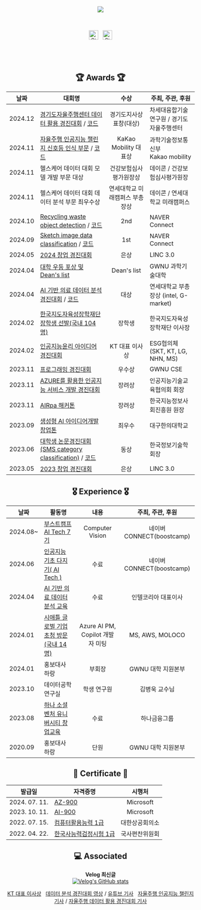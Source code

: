 </br><br/><br/>

<div align=center ><img src="https://readme-typing-svg.herokuapp.com?font=Oleo+Script&color=1EBBD7&size=35&center=true&vCenter=true&width=404&height=53&lines=%E3%80%80%E3%80%80Jiwan's+Github+%E3%80%80%E3%80%80"><br/><br><br>

[<img src="https://img.shields.io/badge/Velog-%2320C997?logo=Velog&logoColor=white" alt="Stack Overflow logo" title="Stack Overflow" height="25" />](https://velog.io/@wldhks1120/posts)
&nbsp;
[<img src="https://img.shields.io/badge/linkedin-%230A66C2?logo=linkedin&logoColor=white" alt="Stack Overflow logo" title="Stack Overflow" height="25" />](https://www.linkedin.com/in/지완-박-09584a299/)

&nbsp;
---



<!--
<a href="mailto:joker7011@naver.com"><img src="https://img.shields.io/badge/mail-512BD4?style=for-the-badge&logo=gmail&logoColor=white" height=30px></a>

<br/>


## 🔨  Skill

&nbsp;
[<img src="https://img.shields.io/badge/Python-%233776AB?logo=python&logoColor=white" alt="TypeScript logo" title="TypeScript" height="25" />][tech_tools_anchor]
&nbsp;
[<img src="https://img.shields.io/badge/JAVA-%23FF160B" alt="TypeScript logo" title="TypeScript" height="25" />][tech_tools_anchor]
&nbsp;
[<img src="https://img.shields.io/badge/Linux-%23FCC624?logo=linux&logoColor=black" alt="TypeScript logo" title="TypeScript" height="25" />][tech_tools_anchor]

## ⌨️ Studying
&nbsp;
[<img src="https://img.shields.io/badge/TensorFlow-%23FF6F00?logo=Tensorflow&logoColor=white" alt="TypeScript logo" title="TypeScript" height="25" />][tech_tools_anchor]
&nbsp;
[<img src="https://img.shields.io/badge/PyTorch-%23EE4C2C?logo=PyTorch&logoColor=white" alt="TypeScript logo" title="TypeScript" height="25" />][tech_tools_anchor]
&nbsp;
[<img src="https://img.shields.io/badge/Pandas-%23150458?logo=pandas&logoColor=white" alt="TypeScript logo" title="TypeScript" height="25" />][tech_tools_anchor]
&nbsp;
[<img src="https://img.shields.io/badge/Numpy-%23013243?logo=Numpy&logoColor=white" alt="TypeScript logo" title="TypeScript" height="25" />][tech_tools_anchor]

 ## 📊 Github Stats


## 🛠️ My Projects -->

## 🏆 Awards 🏆

| 날짜 | 대회명 | 수상 | 주최, 주관, 후원 |
| - | - | :-: | - |
|  2024.12 | [경기도자율주행센터 데이터 활용 경진대회]() / [코드](https://github.com/Batwan01/Gyeonggi-Autonomous-Driving-Center-Data-Utilization-Competition)| 경기도지사상표창(대상) |차세대융합기술연구원 / 경기도자율주행센터|
|  2024.11 | [자율주행 인공지능 챌린지 신호등 인식 부문]() / [코드](https://github.com/Batwan01/2024-Autonomous-Driving-Artificial-Intelligence-Challenge)| KaKao Mobility 대표상 | 과학기술정보통신부 <br> Kakao mobility |
|  2024.11 | 헬스케어 데이터 대회 모델 개발 부문 대상 | 건강보험심사평가원장상 | 데이콘 / 건강보험심사평가원장 |
|  2024.11 | 헬스케어 데이터 대회 데이터 분석 부문 최우수상 | 연세대학교 미래캠퍼스 부총장상 | 데이콘 / 연세대학교 미래캠퍼스 |
|  2024.10 | [Recycling waste object detection](https://velog.io/@wldhks1120/Recycling-waste-object-detection-2nd) / [코드](https://github.com/boostcampaitech7/level2-objectdetection-cv-18)| 2nd | NAVER Connect |
|  2024.09 | [Sketch image data classification](https://velog.io/@wldhks1120/Sketch-%EC%9D%B4%EB%AF%B8%EC%A7%80-%EB%8D%B0%EC%9D%B4%ED%84%B0-%EB%B6%84%EB%A5%98) / [코드](https://github.com/boostcampaitech7/level1-imageclassification-cv-18) | 1st | NAVER Connect |
|  2024.05 | [2024 창업 경진대회](https://velog.io/@wldhks1120/2024-창업경진대회) | 은상 | LINC 3.0 |
|  2024.04 | [대학 우등 포상 및 Dean's list](https://velog.io/@wldhks1120/대학-우등-포상-및-Deans-list-선발) | Dean's list | GWNU 과학기술대학 |
|  2024.04 | [AI 기반 의료 데이터 분석 경진대회](https://velog.io/@wldhks1120/AI-의료-데이터-분석) / [코드](https://github.com/Batwan01/AI/blob/master/DL/contest/CT%2C%20MRI%20Classification/submit.ipynb) | 대상 | 연세대학교 부총장상 (intel, G-market) |
|  2024.02 | [한국지도자육성장학재단 장학생 선발(국내 104명)](https://velog.io/@wldhks1120/%ED%95%9C%EC%A7%80%ED%9A%8C-54%EA%B8%B0-%EC%9E%A5%ED%95%99%EC%83%9D-%EC%84%A0%EB%B0%9C) | 장학생 | 한국지도자육성장학재단 이사장 |
|  2024.02 | [인공지능윤리 아이디어 경진대회](https://velog.io/@wldhks1120/%EC%9C%A4%EB%A6%AC-%EC%9D%B8%EA%B3%B5%EC%A7%80%EB%8A%A5-%EB%8C%80%ED%9A%8C) | KT 대표 이사상 | ESG협의체(SKT, KT, LG, NHN, MS) |
|  2023.11 | [프로그래밍 경진대회](https://velog.io/@wldhks1120/%EC%BD%94%EB%94%A9%EB%8C%80%ED%9A%8C) | 우수상 | GWNU CSE |
|  2023.11 | [AZURE를 활용한 인공지능 서비스 개발 경진대회](https://velog.io/@wldhks1120/%EC%9D%B8%EA%B3%B5%EC%A7%80%EB%8A%A5-%EA%B2%BD%EC%A7%84%EB%8C%80%ED%9A%8C) | 장려상 | 인공지능기술교육협의회 회장 |
|  2023.11 | [AIRpa 해커톤](https://velog.io/@wldhks1120/AIRPA-%ED%95%B4%EC%BB%A4%ED%86%A4) | 장려상 | 한국지능정보사회진흥원 원장 |
|  2023.09 | [생성형 AI 아이디어개발 창업톤](https://velog.io/@wldhks1120/AI-%EC%95%84%EC%9D%B4%EB%94%94%EC%96%B4-%EA%B0%9C%EB%B0%9C-%EC%B0%BD%EC%97%85%ED%86%A4) | 최우수 | 대구한의대학교 |
|  2023.06 | [대학생 논문경진대회(SMS category classification)](https://private-user-images.githubusercontent.com/128815650/350651812-6cc183e5-5d28-4623-b035-4dd504f988f0.png?jwt=eyJhbGciOiJIUzI1NiIsInR5cCI6IkpXVCJ9.eyJpc3MiOiJnaXRodWIuY29tIiwiYXVkIjoicmF3LmdpdGh1YnVzZXJjb250ZW50LmNvbSIsImtleSI6ImtleTUiLCJleHAiOjE3MjE0Mzg3NDIsIm5iZiI6MTcyMTQzODQ0MiwicGF0aCI6Ii8xMjg4MTU2NTAvMzUwNjUxODEyLTZjYzE4M2U1LTVkMjgtNDYyMy1iMDM1LTRkZDUwNGY5ODhmMC5wbmc_WC1BbXotQWxnb3JpdGhtPUFXUzQtSE1BQy1TSEEyNTYmWC1BbXotQ3JlZGVudGlhbD1BS0lBVkNPRFlMU0E1M1BRSzRaQSUyRjIwMjQwNzIwJTJGdXMtZWFzdC0xJTJGczMlMkZhd3M0X3JlcXVlc3QmWC1BbXotRGF0ZT0yMDI0MDcyMFQwMTIwNDJaJlgtQW16LUV4cGlyZXM9MzAwJlgtQW16LVNpZ25hdHVyZT1kM2E2MTJiOGI0ZWUzYTlhOGU5OGVhNzgwNGQ2MGFmNTEwOWRkNTE1ODYxZjZkMzczMTVkOWEzZTJkZTVkYmIwJlgtQW16LVNpZ25lZEhlYWRlcnM9aG9zdCZhY3Rvcl9pZD0wJmtleV9pZD0wJnJlcG9faWQ9MCJ9.cYpKLyS3kCGTGXjKPB0dxa8Mqzi_N9h3IXlssOAkbsM) / [코드](https://github.com/Batwan01/AI/tree/master/DL/contest/%20SMS%20category%20classification)| 동상 | 한국정보기술학회장 |
|  2023.05 | [2023 창업 경진대회](https://velog.io/@wldhks1120/%EC%B0%BD%EC%97%85%EB%8F%99%EC%95%84%EB%A6%AC) | 은상 | LINC 3.0 |

## 🎖️    Experience   🎖️
| 날짜 | 활동명 | 내용 | 주최, 주관, 후원 |
| - | - | :-: | :-: |
|  2024.08~ | [부스트캠프 AI Tech 7기](https://velog.io/@wldhks1120/부스트캠프-AI-TECH-7기-최종-선발) | Computer Vision | 네이버 CONNECT(boostcamp)|
|  2024.06 | [인공지능 기초 다지기( AI Tech )](https://private-user-images.githubusercontent.com/128815650/350651840-11c85cc1-b5fe-411b-b52e-e4502349739c.png?jwt=eyJhbGciOiJIUzI1NiIsInR5cCI6IkpXVCJ9.eyJpc3MiOiJnaXRodWIuY29tIiwiYXVkIjoicmF3LmdpdGh1YnVzZXJjb250ZW50LmNvbSIsImtleSI6ImtleTUiLCJleHAiOjE3MjE0Mzg3NTgsIm5iZiI6MTcyMTQzODQ1OCwicGF0aCI6Ii8xMjg4MTU2NTAvMzUwNjUxODQwLTExYzg1Y2MxLWI1ZmUtNDExYi1iNTJlLWU0NTAyMzQ5NzM5Yy5wbmc_WC1BbXotQWxnb3JpdGhtPUFXUzQtSE1BQy1TSEEyNTYmWC1BbXotQ3JlZGVudGlhbD1BS0lBVkNPRFlMU0E1M1BRSzRaQSUyRjIwMjQwNzIwJTJGdXMtZWFzdC0xJTJGczMlMkZhd3M0X3JlcXVlc3QmWC1BbXotRGF0ZT0yMDI0MDcyMFQwMTIwNThaJlgtQW16LUV4cGlyZXM9MzAwJlgtQW16LVNpZ25hdHVyZT1mZTI2MDI0YmI1MWY3NDlkMzQ5YjRmZTgyMmQ4MGFlZTMwNzBlYWRkMDY2MWMwYTk4YjY1ZDgxMTExOGJlMjgzJlgtQW16LVNpZ25lZEhlYWRlcnM9aG9zdCZhY3Rvcl9pZD0wJmtleV9pZD0wJnJlcG9faWQ9MCJ9.SrBNvyEMjcHlnpL_qA2qPQDhD7_ltzIih_XDZ1plqfU) | 수료 | 네이버 CONNECT(boostcamp)|
|  2024.04 | [AI 기반 의료 데이터 분석 교육](https://private-user-images.githubusercontent.com/128815650/350651984-d5fbcc8b-4490-4e16-b4e2-53caf7371389.png?jwt=eyJhbGciOiJIUzI1NiIsInR5cCI6IkpXVCJ9.eyJpc3MiOiJnaXRodWIuY29tIiwiYXVkIjoicmF3LmdpdGh1YnVzZXJjb250ZW50LmNvbSIsImtleSI6ImtleTUiLCJleHAiOjE3MjE0Mzg4NTcsIm5iZiI6MTcyMTQzODU1NywicGF0aCI6Ii8xMjg4MTU2NTAvMzUwNjUxOTg0LWQ1ZmJjYzhiLTQ0OTAtNGUxNi1iNGUyLTUzY2FmNzM3MTM4OS5wbmc_WC1BbXotQWxnb3JpdGhtPUFXUzQtSE1BQy1TSEEyNTYmWC1BbXotQ3JlZGVudGlhbD1BS0lBVkNPRFlMU0E1M1BRSzRaQSUyRjIwMjQwNzIwJTJGdXMtZWFzdC0xJTJGczMlMkZhd3M0X3JlcXVlc3QmWC1BbXotRGF0ZT0yMDI0MDcyMFQwMTIyMzdaJlgtQW16LUV4cGlyZXM9MzAwJlgtQW16LVNpZ25hdHVyZT00ZGI5ZGZhYzI1MmJjYjgyYWUzM2UyYzEzMmJjNDIyMDAzZDAwNDIxNzMyNmE1NjZmZTFhNGYwODliZmY2N2QzJlgtQW16LVNpZ25lZEhlYWRlcnM9aG9zdCZhY3Rvcl9pZD0wJmtleV9pZD0wJnJlcG9faWQ9MCJ9.T6AxsmNYbjLnKWjkjMJhtH_5Mdv7DwVLGVTa8y1NF3w) | 수료 | 인텔코리아 대표이사 |
|  2024.01 | [시애틀 글로벌 기업 초청 방문(국내 14명)](https://velog.io/@wldhks1120/series/%EA%B2%BD%ED%97%98) | Azure AI PM, Copilot 개발자 미팅 | MS, AWS, MOLOCO |
|  2024.01 | 홍보대사 하랑 | 부회장 | GWNU 대학 지원본부 |
|  2023.10 | 데이터공학 연구실 | 학생 연구원 | 김병욱 교수님 |
|  2023.08 | [하나 소셜벤처 유니버시티 창업교육](https://velog.io/@wldhks1120/%EC%B0%BD%EC%97%85%EB%8F%99%EC%95%84%EB%A6%AC) | 수료 | 하나금융그룹 |
|  2020.09 | 홍보대사 하랑 | 단원 | GWNU 대학 지원본부 |

## 📃 Certificate 📃

| 발급일 | 자격증명 | 시행처 |
| - | - | :-: |
|  2024. 07. 11. | [AZ-900](https://www.credly.com/badges/c11552a5-72b7-4bd7-afaf-414ada914204) | Microsoft |
|  2023. 10. 11. | [AI-900](https://www.credly.com/badges/43e9ce02-d346-416c-8c44-dd79194c43b6/public_url) | Microsoft |
|  2022. 07. 15. | [컴퓨터활용능력 1급](https://github.com/Batwan01/Batwan01/issues/1#issuecomment-2240820070) | 대한상공회의소 |
|  2022. 04. 22. | [한국사능력검정시험 1급](https://github.com/Batwan01/Batwan01/issues/1#issuecomment-2240820777)  | 국사편찬위원회 |

## 💻 Associated
**Velog 최신글** <br> [![Velog's GitHub stats](https://velog-readme-stats.vercel.app/api?name=wldhks1120)](https://velog.io/@wldhks1120/posts)

[KT 대표 이사상](https://www.cstimes.com/news/articleView.html?idxno=580570)
&nbsp;
[데이터 분석 경진대회 영상](https://youtu.be/ph2jLIgfGf4?si=NCZOz1C7UyW4qFM4) / [유튜브 기사](https://www.youtube.com/watch?v=ibU8Uvy4YVg)
&nbsp;
[자율주행 인공지능 챌린지 기사](https://www.techm.kr/news/articleView.html?idxno=132472) / [자율주행 데이터 활용 경진대회 기사](https://www.kyeonggi.com/article/20241215580051)


[tech_tools_anchor]: #bonjour--
[learning_now_anchor]: #learning-now
[learning_next_anchor]: #learning-next
